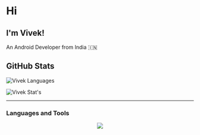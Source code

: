 # Hi
## I'm Vivek!

<p>An Android Developer from India 🇮🇳</p>

## GitHub Stats
![Vivek Languages](https://github-readme-stats.vercel.app/api/top-langs/?username=itsvks19&layout=compact&langs_count=16&theme=gotham)

![Vivek Stat's](https://github-readme-stats.vercel.app/api?username=itsvks19&show_icons=true&theme=gotham&include_all_commits=true&count_private=true)

<hr>

### Languages and Tools

<p align="center">
  <a href="https://skillicons.dev">
    <img src="https://skillicons.dev/icons?i=git,c,cpp,linux,java,kotlin,js,py,androidstudio,react,github,html,css,md,nodejs,cmake,bash,clion,firebase,gradle,idea,unreal,visualstudio,vscode&perline=8" />
  </a>
</p>
